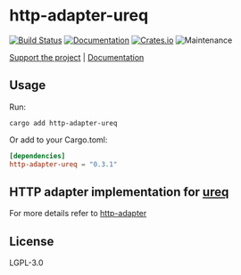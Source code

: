 # http-adapter-ureq

[![Build Status](https://github.com/twistedfall/http-adapter-ureq/actions/workflows/http-adapter-ureq.yml/badge.svg)](https://github.com/twistedfall/http-adapter-ureq/actions/workflows/http-adapter-ureq.yml)
[![Documentation](https://docs.rs/http-adapter-ureq/badge.svg)](https://docs.rs/http-adapter-ureq)
[![Crates.io](https://img.shields.io/crates/v/http-adapter-ureq)](https://crates.io/crates/http-adapter-ureq)
![Maintenance](https://img.shields.io/badge/maintenance-passively--maintained-yellowgreen.svg)

[Support the project](https://github.com/sponsors/twistedfall) | [Documentation](https://docs.rs/http-adapter-ureq)


## Usage

Run:
```shell
cargo add http-adapter-ureq
```
Or add to your Cargo.toml:
```toml
[dependencies]
http-adapter-ureq = "0.3.1"
```

## HTTP adapter implementation for [ureq](https://crates.io/crates/ureq)

For more details refer to [http-adapter](https://crates.io/crates/http-adapter)

## License

LGPL-3.0
